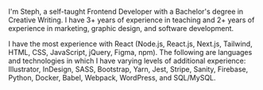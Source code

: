 I'm Steph, a self-taught Frontend Developer with a Bachelor's degree in Creative Writing. I have 3+ years of experience in teaching and 2+ years of experience in marketing, graphic design, and software development.

I have the most experience with React (Node.js, React.js, Next.js, Tailwind, HTML, CSS, JavaScript, jQuery, Figma, npm). The following are languages and technologies in which I have varying levels of additional experience: Illustrator, InDesign, SASS, Bootstrap, Yarn, Jest, Stripe, Sanity, Firebase, Python, Docker, Babel, Webpack, WordPress, and SQL/MySQL.
